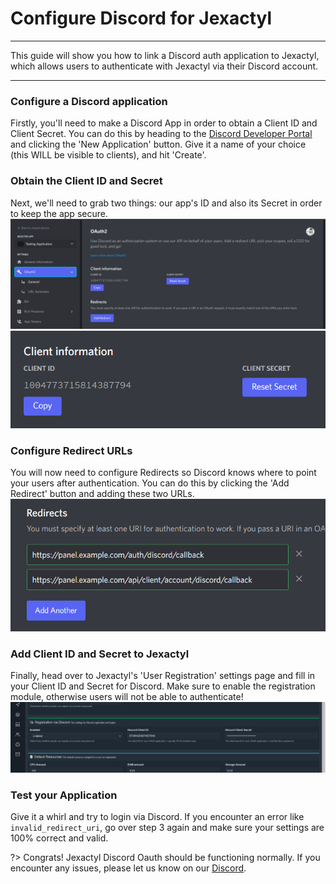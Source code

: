 # Configure Discord for Jexactyl

***

This guide will show you how to link a Discord auth application to Jexactyl, which allows
users to authenticate with Jexactyl via their Discord account.

***

### Configure a Discord application

Firstly, you'll need to make a Discord App in order to obtain a Client ID and Client Secret.
You can do this by heading to the [Discord Developer Portal](https://discord.com/developers)
and clicking the 'New Application' button. Give it a name of your choice (this WILL be visible to
clients), and hit 'Create'.

### Obtain the Client ID and Secret

Next, we'll need to grab two things: our app's ID and also its Secret in order to keep the app secure.
![Discord ID image](../../public/images/discord_id.png)
![Discord ID image 2](../../public/images/discord_id_2.png)

### Configure Redirect URLs

You will now need to configure Redirects so Discord knows where to point your users after authentication.
You can do this by clicking the 'Add Redirect' button and adding these two URLs.
![Discord Redirect image](../../public/images/discord_redirect.png)

### Add Client ID and Secret to Jexactyl

Finally, head over to Jexactyl's 'User Registration' settings page and fill in your Client ID and Secret
for Discord. Make sure to enable the registration module, otherwise users will not be able to authenticate!
![Enable Jexactyl image](../../public/images/discord_jexactyl.png)

### Test your Application

Give it a whirl and try to login via Discord. If you encounter an error like `invalid_redirect_uri`, go over
step 3 again and make sure your settings are 100% correct and valid.

?>
Congrats! Jexactyl Discord Oauth should be functioning normally.
If you encounter any issues, please let us know on our [Discord](https://discord.com/invite/qttGR4Z5Pk).
